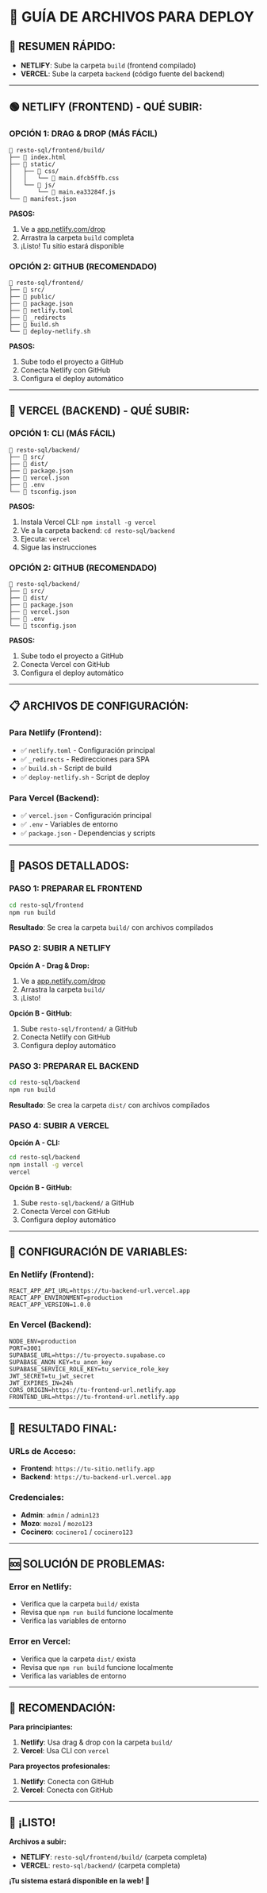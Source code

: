 # 📁 GUÍA DE ARCHIVOS PARA DEPLOY

## 🎯 **RESUMEN RÁPIDO:**

- **NETLIFY**: Sube la carpeta `build` (frontend compilado)
- **VERCEL**: Sube la carpeta `backend` (código fuente del backend)

---

## 🟢 **NETLIFY (FRONTEND) - QUÉ SUBIR:**

### **OPCIÓN 1: DRAG & DROP (MÁS FÁCIL)**
```
📁 resto-sql/frontend/build/
├── 📄 index.html
├── 📁 static/
│   ├── 📁 css/
│   │   └── 📄 main.dfcb5ffb.css
│   └── 📁 js/
│       └── 📄 main.ea33284f.js
└── 📄 manifest.json
```

**PASOS:**
1. Ve a [app.netlify.com/drop](https://app.netlify.com/drop)
2. Arrastra la carpeta `build` completa
3. ¡Listo! Tu sitio estará disponible

### **OPCIÓN 2: GITHUB (RECOMENDADO)**
```
📁 resto-sql/frontend/
├── 📁 src/
├── 📁 public/
├── 📄 package.json
├── 📄 netlify.toml
├── 📄 _redirects
├── 📄 build.sh
└── 📄 deploy-netlify.sh
```

**PASOS:**
1. Sube todo el proyecto a GitHub
2. Conecta Netlify con GitHub
3. Configura el deploy automático

---

## 🔵 **VERCEL (BACKEND) - QUÉ SUBIR:**

### **OPCIÓN 1: CLI (MÁS FÁCIL)**
```
📁 resto-sql/backend/
├── 📁 src/
├── 📁 dist/
├── 📄 package.json
├── 📄 vercel.json
├── 📄 .env
└── 📄 tsconfig.json
```

**PASOS:**
1. Instala Vercel CLI: `npm install -g vercel`
2. Ve a la carpeta backend: `cd resto-sql/backend`
3. Ejecuta: `vercel`
4. Sigue las instrucciones

### **OPCIÓN 2: GITHUB (RECOMENDADO)**
```
📁 resto-sql/backend/
├── 📁 src/
├── 📁 dist/
├── 📄 package.json
├── 📄 vercel.json
├── 📄 .env
└── 📄 tsconfig.json
```

**PASOS:**
1. Sube todo el proyecto a GitHub
2. Conecta Vercel con GitHub
3. Configura el deploy automático

---

## 📋 **ARCHIVOS DE CONFIGURACIÓN:**

### **Para Netlify (Frontend):**
- ✅ `netlify.toml` - Configuración principal
- ✅ `_redirects` - Redirecciones para SPA
- ✅ `build.sh` - Script de build
- ✅ `deploy-netlify.sh` - Script de deploy

### **Para Vercel (Backend):**
- ✅ `vercel.json` - Configuración principal
- ✅ `.env` - Variables de entorno
- ✅ `package.json` - Dependencias y scripts

---

## 🚀 **PASOS DETALLADOS:**

### **PASO 1: PREPARAR EL FRONTEND**
```bash
cd resto-sql/frontend
npm run build
```
**Resultado**: Se crea la carpeta `build/` con archivos compilados

### **PASO 2: SUBIR A NETLIFY**
**Opción A - Drag & Drop:**
1. Ve a [app.netlify.com/drop](https://app.netlify.com/drop)
2. Arrastra la carpeta `build/`
3. ¡Listo!

**Opción B - GitHub:**
1. Sube `resto-sql/frontend/` a GitHub
2. Conecta Netlify con GitHub
3. Configura deploy automático

### **PASO 3: PREPARAR EL BACKEND**
```bash
cd resto-sql/backend
npm run build
```
**Resultado**: Se crea la carpeta `dist/` con archivos compilados

### **PASO 4: SUBIR A VERCEL**
**Opción A - CLI:**
```bash
cd resto-sql/backend
npm install -g vercel
vercel
```

**Opción B - GitHub:**
1. Sube `resto-sql/backend/` a GitHub
2. Conecta Vercel con GitHub
3. Configura deploy automático

---

## 🔧 **CONFIGURACIÓN DE VARIABLES:**

### **En Netlify (Frontend):**
```
REACT_APP_API_URL=https://tu-backend-url.vercel.app
REACT_APP_ENVIRONMENT=production
REACT_APP_VERSION=1.0.0
```

### **En Vercel (Backend):**
```
NODE_ENV=production
PORT=3001
SUPABASE_URL=https://tu-proyecto.supabase.co
SUPABASE_ANON_KEY=tu_anon_key
SUPABASE_SERVICE_ROLE_KEY=tu_service_role_key
JWT_SECRET=tu_jwt_secret
JWT_EXPIRES_IN=24h
CORS_ORIGIN=https://tu-frontend-url.netlify.app
FRONTEND_URL=https://tu-frontend-url.netlify.app
```

---

## 📱 **RESULTADO FINAL:**

### **URLs de Acceso:**
- **Frontend**: `https://tu-sitio.netlify.app`
- **Backend**: `https://tu-backend-url.vercel.app`

### **Credenciales:**
- **Admin**: `admin` / `admin123`
- **Mozo**: `mozo1` / `mozo123`
- **Cocinero**: `cocinero1` / `cocinero123`

---

## 🆘 **SOLUCIÓN DE PROBLEMAS:**

### **Error en Netlify:**
- Verifica que la carpeta `build/` exista
- Revisa que `npm run build` funcione localmente
- Verifica las variables de entorno

### **Error en Vercel:**
- Verifica que la carpeta `dist/` exista
- Revisa que `npm run build` funcione localmente
- Verifica las variables de entorno

---

## 🎯 **RECOMENDACIÓN:**

**Para principiantes:**
1. **Netlify**: Usa drag & drop con la carpeta `build/`
2. **Vercel**: Usa CLI con `vercel`

**Para proyectos profesionales:**
1. **Netlify**: Conecta con GitHub
2. **Vercel**: Conecta con GitHub

---

## 🎉 **¡LISTO!**

**Archivos a subir:**
- **NETLIFY**: `resto-sql/frontend/build/` (carpeta completa)
- **VERCEL**: `resto-sql/backend/` (carpeta completa)

**¡Tu sistema estará disponible en la web! 🚀**








